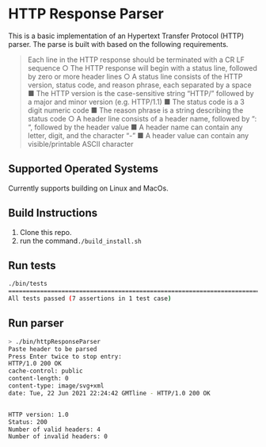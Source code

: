 # HTTP Response Parser

This is a basic implementation of an Hypertext Transfer Protocol (HTTP) parser. The parse is built with based on the following requirements.

> Each line in the HTTP response should be terminated with a CR LF sequence
○ The HTTP response will begin with a status line, followed by zero or more header
lines
○ A status line consists of the HTTP version, status code, and reason phrase, each
separated by a space
■ The HTTP version is the case-sensitive string “HTTP/” followed by a
major and minor version (e.g. HTTP/1.1)
■ The status code is a 3 digit numeric code
■ The reason phrase is a string describing the status code
○ A header line consists of a header name, followed by “: “, followed by the header
value
■ A header name can contain any letter, digit, and the character “-”
■ A header value can contain any visible/printable ASCII character

## Supported Operated Systems
Currently supports building on Linux and MacOs.

## Build Instructions
1. Clone this repo.
2. run the command`./build_install.sh`

## Run tests
```bash
./bin/tests
===============================================================================
All tests passed (7 assertions in 1 test case)
```

## Run parser
```bash
> ./bin/httpResponseParser
Paste header to be parsed
Press Enter twice to stop entry:
HTTP/1.0 200 OK
cache-control: public
content-length: 0
content-type: image/svg+xml
date: Tue, 22 Jun 2021 22:24:42 GMTline - HTTP/1.0 200 OK


HTTP version: 1.0
Status: 200
Number of valid headers: 4
Number of invalid headers: 0
```